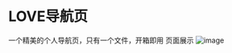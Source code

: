 # LOVE导航页
一个精美的个人导航页，只有一个文件，开箱即用
页面展示
![image](https://github.com/kang-ai890/LOVE-/assets/84303169/0919c2cc-5b35-4095-be32-f971811cf12b)
